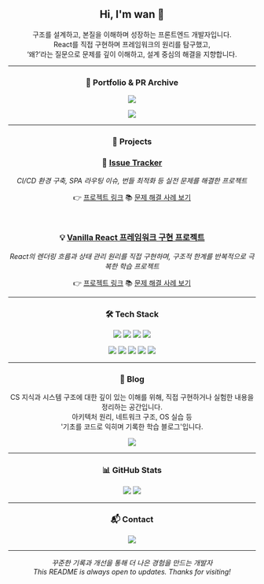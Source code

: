 <h2 align="center">Hi, I'm wan 👋</h2>
<p align="center">
  구조를 설계하고, 본질을 이해하며 성장하는 프론트엔드 개발자입니다.<br/>
  React를 직접 구현하며 프레임워크의 원리를 탐구했고,<br/>
  ‘왜?’라는 질문으로 문제를 깊이 이해하고, 설계 중심의 해결을 지향합니다.<br/>
</p>


---

<h3 align="center">📌 Portfolio & PR Archive</h3>

<p align="center">
  <a href="https://coconut-ferret-aac.notion.site/Portfolio-24702717a64780fbabe2cb6a12bc7684" target="_blank">
    <img src="https://img.shields.io/badge/프로젝트 별 문제 해결 (Notion)-000000?style=for-the-badge&logo=notion&logoColor=white" />
  </a>
</p>
<p align="center">
  <a href="https://coconut-ferret-aac.notion.site/Pull-Request-24502717a6478033b48dc091960a74b4?source=copy_link" target="_blank">
    <img src="https://img.shields.io/badge/PR 아카이빙-181717?style=for-the-badge&logo=github&logoColor=white" />
  </a>
</p>

---
<h3 align="center">🧩 Projects</h3>

<div align="center">
  
### 🔧 [Issue Tracker](https://github.com/wan0514/issue-tracker)  
<i>CI/CD 환경 구축, SPA 라우팅 이슈, 번들 최적화 등 실전 문제를 해결한 프로젝트</i>

</div>

<p align="center">
  👉 <a href="https://github.com/wan0514/issue-tracker">프로젝트 링크</a>
  📚 <a href="https://github.com/wan0514/issue-tracker/wiki">문제 해결 사례 보기</a><br />
</p>

<br />

<div align="center">

### 💡 [Vanilla React 프레임워크 구현 프로젝트](https://github.com/wan0514/fe-my-react)  
<i>React의 렌더링 흐름과 상태 관리 원리를 직접 구현하며, 구조적 한계를 반복적으로 극복한 학습 프로젝트</i>

</div>

<p align="center">
  👉 <a href="https://github.com/wan0514/fe-my-react">프로젝트 링크</a>
  📚 <a href="https://github.com/wan0514/fe-my-react/wiki#%EF%B8%8F-%EB%AC%B8%EC%A0%9C-%ED%95%B4%EA%B2%B0-troubleshooting">문제 해결 사례 보기</a><br />
</p>


---

<h3 align="center">🛠 Tech Stack</h3>

<p align="center">
  <img src="https://img.shields.io/badge/HTML5-E34F26?style=flat&logo=html5&logoColor=white" />
  <img src="https://img.shields.io/badge/CSS3-1572B6?style=flat&logo=css3&logoColor=white" />
  <img src="https://img.shields.io/badge/JavaScript-F7DF1E?style=flat&logo=javascript&logoColor=black" />
  <img src="https://img.shields.io/badge/React-61DAFB?style=flat&logo=react&logoColor=black" />
</p>

<p align="center">
  <img src="https://img.shields.io/badge/TypeScript-3178C6?style=flat&logo=typescript&logoColor=white" />
  <img src="https://img.shields.io/badge/React Query-FF4154?style=flat&logo=react-query&logoColor=white" />
  <img src="https://img.shields.io/badge/Zustand-000000?style=flat&logo=zustand&logoColor=white" />
  <img src="https://img.shields.io/badge/Emotion-DB7093?style=flat&logo=emotion&logoColor=white" />
  <img src="https://img.shields.io/badge/GitHub Actions-2088FF?style=flat&logo=githubactions&logoColor=white" />
</p>

---

<h3 align="center">📝 Blog</h3>

<p align="center">
CS 지식과 시스템 구조에 대한 깊이 있는 이해를 위해,  
직접 구현하거나 실험한 내용을 정리하는 공간입니다.<br/>
아키텍처 원리, 네트워크 구조, OS 실습 등<br/>
'기초를 코드로 익히며 기록한 학습 블로그'입니다.
</p>

<p align="center">
  <a href="https://wan0514.github.io/" target="_blank">
    <img src="https://img.shields.io/badge/wan의 블로그-000000?style=for-the-badge&logo=hugo&logoColor=white" />
  </a>
</p>

---

<h3 align="center">📊 GitHub Stats</h3>

<p align="center">
  <img src="https://github-readme-stats.vercel.app/api?username=wan0514&show_icons=true&theme=tokyonight" />
  <img src="https://github-readme-stats.vercel.app/api/top-langs/?username=wan0514&layout=compact&theme=tokyonight" />
</p>

---

<h3 align="center">📬 Contact</h3>

<p align="center">
  <a href="mailto:wjdqo9705@gmail.com">
    <img src="https://img.shields.io/badge/wjdqo9705@gmail.com-D14836?style=for-the-badge&logo=gmail&logoColor=white" />
  </a>
</p>

---

<p align="center">
  <em>꾸준한 기록과 개선을 통해 더 나은 경험을 만드는 개발자</em><br/>
  <em>This README is always open to updates. Thanks for visiting!</em>
</p>
